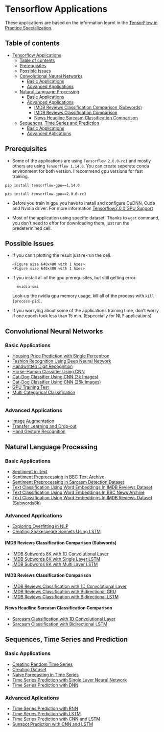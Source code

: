 # Tensorflow Applications
These applications are based on the information learnt in the [TensorFlow in Practice Specialization](https://www.coursera.org/specializations/tensorflow-in-practice). 


## Table of contents

- [Tensorflow Applications](#Tensorflow-Applications)
  - [Table of contents](#Table-of-contents)
  - [Prerequisites](#Prerequisites)
  - [Possible Issues](#Possible-Issues)
  - [Convolutional Neural Networks](#Convolutional-Neural-Networks)
    - [Basic Applications](#Basic-Applications)
    - [Advanced Applications](#Advanced-Applications)
  - [Natural Language Processing](#Natural-Language-Processing)
    - [Basic Applications](#Basic-Applications-1)
    - [Advanced Applications](#Advanced-Applications-1)
      - [IMDB Reviews Classification Comparison (Subwords)](#IMDB-Reviews-Classification-Comparison-Subwords)
      - [IMDB Reviews Classification Comparison](#IMDB-Reviews-Classification-Comparison)
      - [News Headline Sarcasm Classification Comparison](#News-Headline-Sarcasm-Classification-Comparison)
  - [Sequences, Time Series and Prediction](#Sequences-Time-Series-and-Prediction)
    - [Basic Applications](#Basic-Applications-2)
    - [Advanced Aplications](#Advanced-Aplications)


## Prerequisites
- Some of the applications are using `Tensorflow 2.0.0-rc1` and mostly others are using `Tensorflow 1.14.0`. You can create seperate conda environment for both version. I recommend gpu versions for fast training.

```shell
pip install tensorflow-gpu==1.14.0
```

```shell
pip install tensorflow-gpu==2.0.0-rc1
```

- Before you train in gpu you have to install and configure CuDNN, Cuda and Nvidia driver. For more information [Tensorflow2.0.0 GPU Support](https://www.tensorflow.org/install/gpu)

- Most of the application using specific dataset. Thanks to `wget` command, you don't need to effor for downloading them, just run the predetermined cell. 

## Possible Issues
- If you can't plotting the result just re-run the cell.
  ```shell
  <Figure size 640x480 with 1 Axes>
  <Figure size 640x480 with 1 Axes>
  ```
- If you install all of the gpu prerequisites, but still getting error:
  ```shell
    nvidia-smi
  ```
  Look-up the nvidia gpu memory usage, kill all of the process with `kill [process-pid]`.

- If you worrying about some of the applications training time, don't worry if one epoch took less than 15 min. (Especcially for NLP applications)

## Convolutional Neural Networks
### Basic Applications
- [Housing Price Prediction with Single Perceptron](/Applications/Housing_Price_Prediction_with_Single_Perceptron.ipynb)
- [Fashion Recognition Using Deep Neural Network](/Applications/Fashion_Recognition_(DNN_and_CNN).ipynb)
- [Handwritten Digit Recognition](/Applications/Handwritten_Digit_Recognition.ipynb)
- [Horse-Human Classifier Using CNN](/Applications/Horse-Human_Classifier_Using_CNN.ipynb)
- [Cat-Dog Classifier Using CNN (3k Images)](/Applications/Cat-Dog_Classifier_(3k_Images).ipynb)
- [Cat-Dog Classifier Using CNN (25k Images)](/Applications/Cat-Dog_Classifier_(25k_Images).ipynb)
- [GPU Training Test](/Applications/GPU_Training_Test.ipynb)
- [Multi Categorical Classification](Applications/Multi_Categorical_Classification.ipynb)
- 
### Advanced Applications
-  [Image Augmentation](/Applications/Image_Augmentation.ipynb)
-  [Transfer Learning and Drop-out](/Applications/Transfer_Learning_and_Drop-out.ipynb)
- [Hand Gesture Recognition](/Applications/Hand_Gesture_Recognition_Using_CNN.ipynb)

## Natural Language Processing
### Basic Applications
- [Sentiment in Text](\Applications/Sentiment_in_Texts.ipynb)
- [Sentiment Preprocessing in BBC Text Archive](\Applications/Sentiment_Preprocessing_in_BBC_Text_Archive.ipynb)
- [Sentiment Preprocessing in Sarcasm Detection Dataset](\Applications/Sentiment_Preprocessing_in_Sarcasm_Detection_Dataset.ipynb)
- [Text Classification Using Word Embeddings In IMDB Reviews Dataset](/Applications/Text_Classification_Using_Word_Embeddings_In_IMDB_Reviews_Dataset.ipynb)
- [Text Classification Using Word Embeddings In BBC News Archive](/Applications/Text_Classification_Using_Word_Embeddings_In_BBC_News_Archive.ipynb)
- [Text Classification Using Word Embeddings In IMDB Reviews Dataset (Subwords8k)](/Applications/Text_Classification_Using_Word_Embeddings_In_IMDB_Reviews_Dataset(Subwords8k).ipynb)

### Advanced Applications
- [Exploring Overfitting in NLP](/Applications/Exploring_Overfitting_in_NLP.ipynb)
- [Creating Shakespeare Sonnets Using LSTM](/Applications/Creating_Shakespeare_Sonnets_Using_LSTM.ipynb)

#### IMDB Reviews Classification Comparison (Subwords)
- [IMDB Subwords 8K with 1D Convolutional Layer](/Applications/IMDB_Subwords_8K_with_1D_Convolutional_Layer.ipynb)
- [IMDB Subwords 8K with Single Layer LSTM](/Applications/IMDB_Subwords_8K_with_Single_Layer_LSTM.ipynb)
- [IMDB Subwords 8K with Multi Layer LSTM](/Applications/IMDB_Subwords_8K_with_Multi_Layer_LSTM.ipynb)

#### IMDB Reviews Classification Comparison 
- [IMDB Reviews Classification with 1D Convolutional Layer](/Applications/IMDB_Reviews_Classification_with_1D_Convolutional_Layer.ipynb)
- [IMDB Reviews Classification with Bidirectional GRU](/Applications/IMDB_Reviews_Classification_with_Bidirectional_GRU.ipynb)
- [IMDB Reviews Classification with Bidirectional LSTM](/Applications/IMDB_Reviews_Classification_with_Bidirectional_LSDM.ipynb)

#### News Headline Sarcasm Classification Comparison
- [Sarcasm Classification with 1D Convolutional Layer](/Applications/Sarcasm_Classification_with_1D_Convolutional_Layer.ipynb)
- [Sarcasm Classification with Bidirectional LSTM](/Applications/Sarcasm_Classification_with_Bidirectional_LSTM.ipynb)

## Sequences, Time Series and Prediction
### Basic Applications
- [Creating Random Time Series](/Applications/Creating_Random_Time_Series.ipynb)
- [Creating Dataset](/Applications/Creating_Dataset.ipynb)
- [Naive Forecasting in Time Series](/Applications/Naive_Forecasting_in_Time_Series.ipynb)
- [Time Series Prediction with Single Layer Neural Network](/Applications/Time_Series_Prediction_with_Single_Layer_Neural_Network.ipynb)
- [Time Series Prediction with DNN](/Applications/Time_Series_Prediction_with_DNN.ipynb)

### Advanced Aplications
- [Time Series Prediction with RNN](/Applications/Time_Series_Prediction_with_RNN.ipynb)
- [Time Series Prediction with LSTM](/Applications/Time_Series_Prediction_with_LSTM.ipynb)
- [Time Series Prediction with CNN and LSTM](/Applications/Time_Series_Prediction_with_CNN_and_LSTM.ipynb)
- [Sunspot Prediction with CNN and LSTM](/Applications/Sunspot_Prediction_with_CNN_and_LSTM.ipynb)